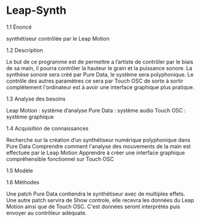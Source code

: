 # Leap-Synth

1.1 Énoncé

synthétiseur contrôlée par le Leap Motion

1.2 Description

Le but de ce programme est de permettre a l’artiste de contrôler par le biais de sa main, il pourra contrôler la hauteur le grain et la puissance sonore. La synthèse sonore sera créé par Pure Data, le système sera polyphonique. Le contrôle des autres paramètres ce sera par Touch OSC de sorte à sortir complètement l'ordinateur est à avoir une interface graphique plus pratique.

1.3 Analyse des besoins

Leap Motion : système d’analyse
Pure Data : système audio 
Touch OSC : système graphique 

1.4 Acquisition de connaissances

Recherche sur la création d’un synthétiseur numérique polyphonique dans Pure Data
Comprendre comment l'analyse des mouvements de la main est effectuée par le Leap Motion
Apprendre à créer une interface graphique compréhensible fonctionnel sur Touch OSC

1.5 Modèle


1.6 Méthodes

Une patch Pure Data contiendra le synthétiseur avec de multiples effets. Une autre patch servira de Show controle, elle recevra les données du Leap Motion ainsi que de Touch OSC. C'est données seront interprétés puis envoyer au contrôleur adéquate.
